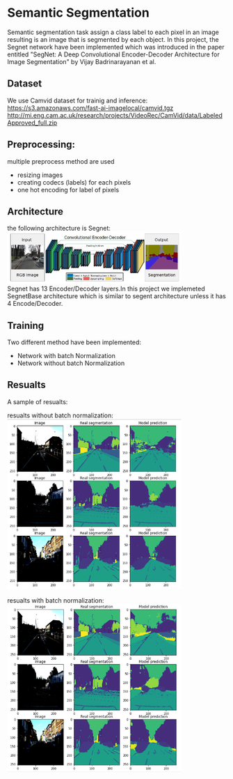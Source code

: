 # Semantic Segmentation

Semantic segmentation task assign a class label to each pixel in an image resulting is an image that is segmented by each object.
In this project, the Segnet network have been implemented which was introduced in the paper entitled "SegNet: A Deep Convolutional Encoder-Decoder Architecture for Image Segmentation" by Vijay Badrinarayanan et al. 

## Dataset

We use Camvid dataset for trainig and inference: <br/>
https://s3.amazonaws.com/fast-ai-imagelocal/camvid.tgz <br/>
http://mi.eng.cam.ac.uk/research/projects/VideoRec/CamVid/data/LabeledApproved_full.zip <br/>

## Preprocessing:

multiple preprocess method are used 
- resizing images
- creating codecs (labels) for each pixels
- one hot encoding for label of pixels

## Architecture

the following architecture is Segnet: <br/>
<img src="imgs/architecture.png" data-canonical-src="img/architecture.png" width="400" /><br/>
Segnet has 13 Encoder/Decoder layers.In this project we implemeted SegnetBase architecture which is similar to segent architecture unless it has 4 Encode/Decoder.

## Training

Two different method have been implemented:
- Network with batch Normalization 
- Network without batch Normalization

## Resualts

A sample of resualts:

resualts without batch normalization: <br/>
<img src="imgs/resualts_without_bn.PNG" data-canonical-src="img/resualts_without_bn.PNG" width="400" />

resualts with batch normalization: <br/>
<img src="imgs/resualts_with_bn.PNG" data-canonical-src="img/resualts_with_bn.PNG" width="400" />
